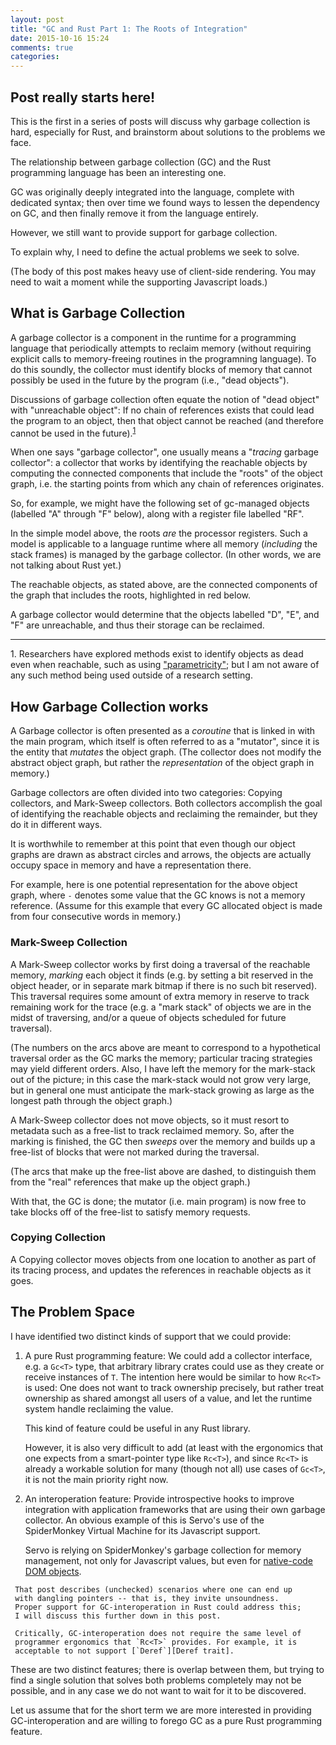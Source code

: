 ```yaml
---
layout: post
title: "GC and Rust Part 1: The Roots of Integration"
date: 2015-10-16 15:24
comments: true
categories:
---
```


<script>
function digraph(content) {
    return 'digraph { bgcolor="transparent"; ' +
      ' overlap="false"; ' +  // if left out, nodes may overlap
      ' start=0; ' +          // seed the RNG (for consistency)
      '\n' + content  + '}';
}

function lr_digraph(content) {
    return digraph('rankdir="LR"; '+content);
}

function make_regfile(rf_id) {
    var rf = {
        id: rf_id,
        label: "<id>" + rf_id + " | <r0>r0 | <r1>r1 | <r2>r2 | <r3>r3",
        shape: "record"
    };

    rf.link = function(source, target) {
        if (!(0 <= source <= 3)) {
            console.error("unknown regfile source: "+source);
        }
        this['r'+source] = {
            source_port: ':r'+source+':e',
            target: target,
            is_edge: true,
        };
    }

    return rf;
}

function simple_gc_structure() {
    var rf = make_regfile("RF");
    var a = { id: "A" };
    var b = { id: "B" };
    var c = { id: "C" };
    var d = { id: "D" };
    var e = { id: "E" };
    var f = { id: "F" };
    b.f0 = c;
    d.f0 = a;
    d.f1 = e;
    e.f0 = f;
    f.f0 = e;

    rf.link(0, a);
    rf.link(1, b);
    rf.link(3, c);

    return [rf, d];
}

function copied_gc_structure() {
    var rf = make_regfile("RF");
    var a = { id: "A" };
    var b = { id: "B" };
    var c = { id: "C" };
    var d = { id: "D" };
    var e = { id: "E" };
    var f = { id: "F" };

    var a2 = { id: "A2", label: "A'" };
    var b2 = { id: "B2", label: "B'" };
    var c2 = { id: "C2", label: "C'" };

    b.f0 = c;
    d.f0 = a;
    d.f1 = e;
    e.f0 = f;
    f.f0 = e;

    b2.f0 = c2;

    a.fwd = a2;
    b.fwd = b2;
    c.fwd = c2;

    rf.link(0, a2);
    rf.link(1, b2);
    rf.link(3, c2);

    return [rf, d, a, b, c];
}

function simple_gc2() {
    var [rf, d] = simple_gc_structure();
    // for_each_reachable([d], hide, hide);
    // for_each_reachable([rf], unhide);
    var content = render_objects([rf, d]);
    return lr_digraph(content);
}

// Warning: I have not yet managed to get `options` to work.
function post_graph(target, g, options) {
    var elem = document.getElementById(target)
    // elem.innerHTML += "<code>" + g + "</code>"
    if (options) {
        elem.innerHTML += Viz(g, options);
    } else {
        elem.innerHTML += Viz(g, "svg");
    }
}

function post_objects(target, objects) {
    var g = lr_digraph(render_objects(objects));
    var elem = document.getElementById(target)
    // elem.innerHTML += "<code>" + g + "</code>"
    elem.innerHTML += Viz(g, "svg")
}
</script>

<script src="/javascripts/viz.js" charset="utf-8"></script>
<script src="/javascripts/js_to_dot.js" charset="utf-8"></script>

<p id="target_anchor1"></p>
<script>
var [rf, d] = simple_gc_structure();
var content = render_objects([rf]);
post_graph("target_anchor1", lr_digraph(content));
</script>

## Post really starts here!

This is the first in a series of posts will discuss why garbage
collection is hard, especially for Rust, and brainstorm about
solutions to the problems we face.

The relationship between garbage collection (GC) and the Rust
programming language has been an interesting one.

GC was originally deeply integrated into the language, complete with
dedicated syntax; then over time we found ways to lessen the
dependency on GC, and then finally remove it from the language
entirely.

However, we still want to provide support for garbage collection.

To explain why, I need to define the actual problems we seek to solve.

<!-- more -->

(The body of this post makes heavy use of client-side rendering.  You
may need to wait a moment while the supporting Javascript loads.)

<script src="/javascripts/viz.js" charset="utf-8"></script>

## What is Garbage Collection

A garbage collector is a component in the runtime for a programming
language that periodically attempts to reclaim memory (without
requiring explicit calls to memory-freeing routines in the programning
language). To do this soundly, the collector must identify blocks of
memory that cannot possibly be used in the future by the program
(i.e., "dead objects").

Discussions of garbage collection often equate the notion of "dead
object" with "unreachable object": If no chain of references exists
that could lead the program to an object, then that object cannot be
reached (and therefore cannot be used in the future).<sup>[1](#footnote1)</sup>

When one says "garbage collector", one usually means a "*tracing*
garbage collector": a collector that works by identifying the
reachable objects by computing the connected
components that include the "roots" of the object graph, i.e. the starting points from
which any chain of references originates.

So, for example, we might have the following set of
gc-managed objects (labelled "A" through "F" below),
along with a register file labelled "RF".

<p id="target_anchor2"></p>
<script>
post_objects("target_anchor2", simple_gc_structure());
</script>

In the simple model above, the roots *are* the processor
registers. Such a model is applicable to a language runtime where all
memory (*including* the stack frames) is managed by the garbage
collector. (In other words, we are not talking about Rust yet.)

The reachable objects, as stated above, are the connected
components of the graph that includes the roots, highlighted
in red below.

<p id="target_anchor3"></p>
<script>
var objects = simple_gc_structure();
for_each_reachable([objects[0]], highlight, highlight);
post_objects("target_anchor3", objects);
</script>

A garbage collector would determine that the objects
labelled "D", "E", and "F" are unreachable, and thus
their storage can be reclaimed.

----

<a name="footnote1">1.</a> Researchers have explored methods exist to
identify objects as dead even when reachable, such as using
["parametricity"][collecting-more-garbage]; but I am not aware of any
such method being used outside of a research setting.

[collecting-more-garbage]: http://pop-art.inrialpes.fr/~fradet/PDFs/LISP94.pdf

## How Garbage Collection works

A Garbage collector is often presented as a *coroutine* that is linked
in with the main program, which itself is often referred to as a
"mutator", since it is the entity that *mutates* the object graph.
(The collector does not modify the abstract object graph, but rather
the *representation* of the object graph in memory.)

Garbage collectors are often divided into two categories: Copying
collectors, and Mark-Sweep collectors. Both collectors accomplish the
goal of identifying the reachable objects and reclaiming the
remainder, but they do it in different ways.

It is worthwhile to remember at this point that even though our object
graphs are drawn as abstract circles and arrows, the objects are
actually occupy space in memory and have a representation there.

For example, here is one potential representation for the above object
graph, where ` - ` denotes some value that the GC knows is not a
memory reference. (Assume for this example that every GC allocated
object is made from four consecutive words in memory.)

<script>
function make_memory_label(count, name_callback, val_callback) {
    var addresses = "ADDRESS";
    var contents = "CONTENT";
    var saw_one = true;
    for (i = 0; i < count; i++) {
        if (saw_one) { addresses += " | "; contents += " | ";}
        var name;
        if (name_callback) {
            name = name_callback(i);
        } else {
            name = "0x1";
            name += ("0000" + (i * 8).toString(16)).slice(-4);
        }
        addresses += name;
        if (val_callback) { contents += val_callback(i, name); }
        saw_one = true;
    }
    var label = "{ { " + addresses + " } | { " + contents + " } }";
    return label;
}

function make_memory_addr_val(state) {
var marks = state.marked;
var swept = state.swept;

var addr1=[
          "<nd> 0x10000 (D) \\l",
          "0x10004 \\l",
          "0x10008 \\l",
          "0x1000c \\l",
          "<na> 0x10010 (A) \\l",
          "0x10014 \\l",
          "0x10018 \\l",
          "0x1001c \\l",
          "<ne> 0x10020 (E) \\l",
          "0x10024 \\l",
          "0x10028 \\l",
          "0x1002c \\l",
          "<nb> 0x10030 (B) \\l",
          "0x10034 \\l",
          "0x10038 \\l",
          "0x1003c \\l",
         ];
var addr2 = [
          "<nc> 0x10040 (C) \\l",
          "0x10044 \\l",
          "0x10048 \\l",
          "0x1004c \\l",
          "<ny> 0x10050 \\l",
          "0x10054 \\l",
          "0x10058 \\l",
          "0x1005c \\l",
          "<nf> 0x10060 (F) \\l",
          "0x10064 \\l",
          "0x10068 \\l",
          "0x1006c \\l",
          "<nz> 0x10070 \\l",
          "0x10074 \\l",
          "0x10078 \\l",
          "0x1007c \\l",
         ];
var val1 = [
           (swept ? "<vd> 0x10020" : "<vd> (header)"), // D
           (swept ? " - "          : "<dpa> 0x10010"),
           (swept ? " - "          : "<dpe> 0x10020"),
           " - ",

           (marks ? "<va> (marked)" : "<va> (header)"), // A
           " - ",
           " - ",
           " - ",

           (swept ? "<ve> 0x10050" : "<ve> (header)"), // (E)
           (swept ? " - "          : "<epf> 0x10060"),
           " - ",
           " - ",

           (marks ? "<vb> (marked)" : "<vb> (header)"), // (B)
           "<bpc> 0x10040",
           " - ",
           " - ",
          ];
var val2 = [
           (marks ? "<vc> (marked)" : "<vc> (header)"), // (C)
           " - ",
           " - ",
           " - ",

           (swept ? "<vy> 0x10060" : "<vy> (header)"), // unused
           " - ",
           " - ",
           " - ",

           (swept ? "<vf> 0x10070" : "<vf> (header)"), // (F)
           " - ",
           (swept ? " - "          : "<fpe> 0x10020"),
           " - ",

           (swept ? "<vz> null" : "<vz> (header) "), // unused
           " - ",
           " - ",
           " - ",
          ];

    return [addr1, val1, addr2, val2];
}
</script>

<script>
function make_graph_in_memory(options) {
    var original = options.original;
    var marking  = options.marking;
    var marked = options.marked;
    var swept  = options.swept;
    var free_list = options.free_list;

    var rf = make_regfile("RF");
    var addrval = make_memory_addr_val(options);
    var addr1 = addrval[0];
    var val1 = addrval[1];
    var addr2 = addrval[2];
    var val2 = addrval[3];

    rf.label = "<id>RF | { { <r0>r0 | <r1>r1 | <r2>r2 | <r3>r3 } | " +
        "{ <r0v>0x10010 | <r1v>0x10030 | <r2v> | <r3v>0x10040 } }";
    rf.pos = "0,500!";
    var graph_in_memory = ['digraph { node [fontsize=8]; ',
        'bgcolor="transparent";',
        'layout="neato"; inputscale=72;',
        // 'overlap="false";',
        // 'node [ pin=true ];',
        'rankdir="LR";',
        'nodesep=1.2;',
        // 'rank="same";',
        'splines="curved";',
        // 'node [font = "10px Monospace"];',
        render_node(rf),
        'mem1 [shape="record",',
        'pos="120,500!",',
        'label=\"'+make_memory_label(16,
            function (i) { return addr1[i]; },
            function (i, addr) { return val1[i]; })+'\",',
        '];',
        'hidden_ra  [ pos="-50,550!", shape="point", label="", width=0 ];',
        'hidden_rb  [ pos="-50,450!", shape="point", label="", width=0 ];',
        'hidden_rc  [ pos="-30,660!", shape="point", label="", width=0 ];',
        'hidden_da  [ pos="200,590!", shape="point", label="", width=0 ];',
        'hidden_de  [ pos="200,540!", shape="point", label="", width=0 ];',
        'hidden_bc  [ pos="220,600!", shape="point", label="", width=0 ];',
        'hidden_fe1 [ pos="375,350!", shape="point", label="", width=0 ];',
        'hidden_fe2 [ pos="25,350!", shape="point", label="", width=0 ];',
        'hidden_yf [ pos="375,550!", shape="point", label="", width=0 ];',
        'hidden_fz [ pos="375,450!", shape="point", label="", width=0 ];',
        free_list ? 'free_list [ pos="0,620!", shape="rectangle", label="free-list" ];' : '',
        'mem2 [shape="record",',
        'pos="300,500!",',
        'label=\"'+make_memory_label(16,
            function (i) { return addr2[i]; },
            function (i, addr) { return val2[i]; })+'\",',
        '];',
        // !marking ? 'RF:r0:w -> hidden_ra [arrowhead="none"];' : 'RF:r0:w -> hidden_ra [arrowhead="none",penwidth=3.0];',
        // !marking ? 'hidden_ra -> mem1:na:w;' : 'hidden_ra -> mem1:na:w [label="1", penwidth=3.0];',
        !marking ? 'RF:r0v:e -> mem1:na:w;' : 'RF:r0v:e -> mem1:na:w [label="1", penwidth=3.0];',
        !marking ? 'RF:r1:w -> hidden_rb [arrowhead="none"];' : 'RF:r1:w -> hidden_rb [arrowhead="none",penwidth=3.0];',
        !marking ? 'hidden_rb -> mem1:nb:w;' : 'hidden_rb -> mem1:nb:w [label="2", penwidth=3.0,penwidth=3.0];',
        !marking ? 'RF:r3:w -> hidden_rc [arrowhead="none"];' : 'RF:r3:w -> hidden_rc [arrowhead="none",penwidth=3.0];',
        !marking ? 'hidden_rc -> mem2:nc:w;' : 'hidden_rc -> mem2:nc:w [label="4", penwidth=3.0];',
        original ? 'mem1:dpa:e -> hidden_da [arrowhead="none"];' : '',
        original ? 'hidden_da -> mem1:va:e;' : '',
        original ? 'mem1:dpe:e -> hidden_de [arrowhead="none"];' : '',
        original ? 'hidden_de -> mem1:ve:e;' : '',
        original ? 'mem1:epf:e -> mem2:nf:w;' : '',
        !marking ? 'mem1:bpc:e -> hidden_bc [arrowhead="none"];' :
                 'mem1:bpc:e -> hidden_bc [arrowhead="none", label="3", penwidth=3.0];',
        !marking ? 'hidden_bc -> mem2:nc:w;' : 'hidden_bc -> mem2:nc:w [penwidth=3.0];',
        original? 'mem2:fpe:e -> hidden_fe1 [arrowhead="none"];' : '',
        original ? 'hidden_fe1 -> hidden_fe2 [arrowhead="none"];' : '',
        original ? 'hidden_fe2 -> mem1:ne:w' : '',
        free_list ? 'free_list -> mem1:nd:w [style="dashed"]' : '',
        free_list ? 'mem1:vd:e -> hidden_de [style="dashed", arrowhead="none"]' : '',
        free_list ? 'hidden_de -> mem1:ve:e [style="dashed"]' : '',
        free_list ? 'mem1:ve:e -> mem2:ny:w [style="dashed"]' : '',
        free_list ? 'mem2:vy:e -> hidden_yf [style="dashed", arrowhead="none"]' : '',
        free_list ? 'hidden_yf -> mem2:vf:e [style="dashed"]' : '',
        free_list ? 'mem2:vf:e -> hidden_fz [style="dashed", arrowhead="none"]' : '',
        free_list ? 'hidden_fz -> mem2:vz:e [style="dashed"]' : '',

        '}'].join('\n');

    return graph_in_memory;
}
</script>

<p id="target_anchor4"></p>
<script>
var graph_in_memory = make_graph_in_memory({original:true});
post_graph("target_anchor4", graph_in_memory);
</script>

### Mark-Sweep Collection

A Mark-Sweep collector works by first doing a traversal of the
reachable memory, *marking* each object it finds (e.g. by setting a
bit reserved in the object header, or in separate mark bitmap if there
is no such bit reserved). This traversal requires some amount of extra
memory in reserve to track remaining work for the trace (e.g. a "mark
stack" of objects we are in the midst of traversing, and/or a queue of
objects scheduled for future traversal).

<p id="target_anchor5"></p>
<script>
var graph_in_memory = make_graph_in_memory({marking:true, marked:true});
post_graph("target_anchor5", graph_in_memory);
</script>

(The numbers on the arcs above are meant to correspond to a
hypothetical traversal order as the GC marks the memory; particular
tracing strategies may yield different orders. Also, I have left the
memory for the mark-stack out of the picture; in this case the
mark-stack would not grow very large, but in general one must
anticipate the mark-stack growing as large as the longest path through
the object graph.)

A Mark-Sweep collector does not move objects, so it must resort to
metadata such as a free-list to track reclaimed memory.  So, after the
marking is finished, the GC then *sweeps* over the memory and builds
up a free-list of blocks that were not marked during the traversal.

<p id="target_anchor6"></p>
<script>
var graph_in_memory = make_graph_in_memory({marked:true, swept: true, free_list: true});
post_graph("target_anchor6", graph_in_memory);
</script>

(The arcs that make up the free-list above are dashed, to distinguish
them from the "real" references that make up the object graph.)

With that, the GC is done; the mutator (i.e. main program) is now free
to take blocks off of the free-list to satisfy memory requests.

### Copying Collection

A Copying collector moves objects from one location to another as part
of its tracing process, and updates the references in reachable
objects as it goes.


<p id="target_anchor7"></p>
<script>
var objects = copied_gc_structure();
post_objects("target_anchor7", objects);
</script>


## The Problem Space

I have identified two distinct kinds of support that we could provide:

  1. A pure Rust programming feature: We could add a collector
     interface, e.g. a `Gc<T>` type, that arbitrary library crates
     could use as they create or receive instances of `T`. The
     intention here would be similar to how `Rc<T>` is used: One does
     not want to track ownership precisely, but rather treat ownership
     as shared amongst all users of a value, and let the runtime
     system handle reclaiming the value.

     This kind of feature could be useful in any Rust library.

     However, it is also very difficult to add (at least with the
     ergonomics that one expects from a smart-pointer type like
     `Rc<T>`), and since `Rc<T>` is already a workable solution for
     many (though not all) use cases of `Gc<T>`, it is not the main
     priority right now.

  2. An interoperation feature: Provide introspective hooks to improve
     integration with application frameworks that are using their own
     garbage collector. An obvious example of this is Servo's use of
     the SpiderMonkey Virtual Machine for its Javascript support.

     Servo is relying on SpiderMonkey's garbage collection for memory
     management, not only for Javascript values, but even for
     [native-code DOM objects][servo post].

[servo post]: https://blog.mozilla.org/research/2014/08/26/javascript-servos-only-garbage-collector/

     That post describes (unchecked) scenarios where one can end up
     with dangling pointers -- that is, they invite unsoundness.
     Proper support for GC-interoperation in Rust could address this;
     I will discuss this further down in this post.

     Critically, GC-interoperation does not require the same level of
     programmer ergonomics that `Rc<T>` provides. For example, it is
     acceptable to not support [`Deref`][Deref trait].

[Deref trait]: https://doc.rust-lang.org/std/ops/trait.Deref.html

These are two distinct features; there is overlap between them, but
trying to find a single solution that solves both problems completely
may not be possible, and in any case we do not want to wait for it to
be discovered.

Let us assume that for the short term we are more interested in
providing GC-interoperation and are willing to forego GC as a pure
Rust programming feature.

<script src="/javascripts/viz.js" charset="utf-8"></script>

